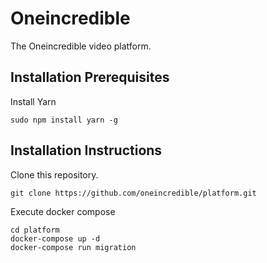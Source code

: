 # Oneincredible

The Oneincredible video platform.

## Installation Prerequisites

Install Yarn
```
sudo npm install yarn -g
```

## Installation Instructions

Clone this repository.
```
git clone https://github.com/oneincredible/platform.git
```

Execute docker compose
```
cd platform
docker-compose up -d
docker-compose run migration
```
